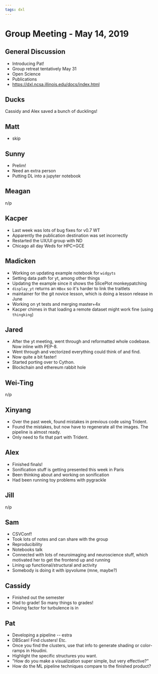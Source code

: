 ```yaml
---
tags: dxl
---
```


# Group Meeting - May 14, 2019


## General Discussion

 * Introducing Pat!
 * Group retreat tentatively May 31
 * Open Science
 * Publications
 * https://dxl.ncsa.illinois.edu/docs/index.html
 
## Ducks

Cassidy and Alex saved a bunch of ducklings!

## Matt

 * skip

## Sunny

 * Prelim!
 * Need an extra person
 * Putting DL into a jupyter notebook

## Meagan

n/p

## Kacper

 * Last week was lots of bug fixes for v0.7 WT
 * Apparently the publication destination was set incorrectly
 * Restarted the UX/UI group with ND
 * Chicago all day Weds for HPC+GCE

## Madicken

 * Working on updating example notebook for `widgyts`
 * Setting data path for yt, among other things
 * Updating the example since it shows the SlicePlot monkeypatching
 * `display_yt` returns an `HBox` so it's harder to link the traitlets
 * maintainer for the git novice lesson, which is doing a lesson release in June
 * Working on yt tests and merging master+4x
 * Kacper chimes in that loading a remote dataset might work fine (using `thingking`)

## Jared

 * After the yt meeting, went through and reformatted whole codebase.  Now inline with PEP-8.
 * Went through and vectorized everything could think of and find.
 * Now quite a bit faster!
 * Started porting over to Cython.
 * Blockchain and ethereum rabbit hole

## Wei-Ting

n/p

## Xinyang

 * Over the past week, found mistakes in previous code using Trident.
 * Found the mistakes, but now have to regenerate all the images.  The pipeline is almost ready.
 * Only need to fix that part with Trident.

## Alex

 * Finished finals!
 * Sonification stuff is getting presented this week in Paris
 * Been thinking about and working on sonification
 * Had been running toy problems with pygrackle

## Jill

n/p

## Sam

 * CSVConf!
 * Took lots of notes and can share with the group
 * Reproducibility
 * Notebooks talk
 * Connected with lots of neuroimaging and neuroscience stuff, which motivated her to get the frontend up and running
 * Lining up functional/structural and activity
 * Somebody is doing it with ipyvolume (mne, maybe?)

## Cassidy

 * Finished out the semester
 * Had to grade! So many things to grades!
 * Driving factor for turbulence is in
 
## Pat

 * Developing a pipeline -- estra
 * DBScan!  Find clusters!  Etc.
 * Once you find the clusters, use that info to generate shading or color-ramps in Houdini.
 * Highlight the specific structures you want.
 * "How do you make a visualization super simple, but very effective?"
 * How do the ML pipeline techniques compare to the finished product?

